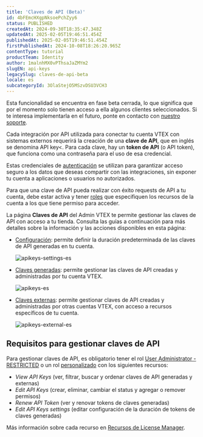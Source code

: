 ```yaml
---
title: 'Claves de API (Beta)'
id: 4bFEmcHXgpNksoePchZyy6
status: PUBLISHED
createdAt: 2024-09-30T18:35:47.348Z
updatedAt: 2025-02-05T19:46:51.454Z
publishedAt: 2025-02-05T19:46:51.454Z
firstPublishedAt: 2024-10-08T18:26:20.965Z
contentType: tutorial
productTeam: Identity
author: 1malnhMX0vPThsaJaZMYm2
slugEN: api-keys
legacySlug: claves-de-api-beta
locale: es
subcategoryId: 3OlaStejO5MSzvDSU3VCH3
---
```


<div class="alert alert-info">
  <p>Esta funcionalidad se encuentra en fase beta cerrada, lo que significa que por el momento solo tienen acceso a ella algunos clientes seleccionados. Si te interesa implementarla en el futuro, ponte en contacto con <a href="https://support.vtex.com/hc/es-419">nuestro soporte</a>.</p>
</div>

Cada integración por API utilizada para conectar tu cuenta VTEX con sistemas externos requerirá la creación de una **clave de API**, que en inglés se denomina API key\<. Para cada clave, hay un **token de API** (o API token), que funciona como una contraseña para el uso de esa credencial.

Estas credenciales de [autenticación](https://developers.vtex.com/docs/guides/authentication) se utilizan para garantizar acceso seguro a los datos que deseas compartir con las integraciones, sin exponer tu cuenta a aplicaciones o usuarios no autorizados.

Para que una clave de API pueda realizar con éxito requests de API a tu cuenta, debe estar activa y tener [roles](https://help.vtex.com/es/tutorial/perfis-de-acesso--7HKK5Uau2H6wxE1rH5oRbc) que especifiquen los recursos de la cuenta a los que tiene permiso para acceder.

La página **Claves de API** del Admin VTEX te permite gestionar las claves de API con acceso a tu tienda. Consulta las guías a continuación para más detalles sobre la información y las acciones disponibles en esta página:

* [Configuración](https://help.vtex.com/es/tutorial/configurar-la-duracion-de-claves-de-api--kcGIFysFt02FDuhsfjQwZ): permite definir la duración predeterminada de las claves de API generadas en tu cuenta.

   ![apikeys-settings-es](//images.ctfassets.net/alneenqid6w5/2fwTDGaDljmOzza1hZRPyw/e05c90c32240254ce7b36437fcd26f56/apikeys-settings-es.png)

* [Claves generadas](https://help.vtex.com/es/tutorial/claves-generadas--7fnU4iZdvZKbxCaT3Ymdjc): permite gestionar las claves de API creadas y administradas por tu cuenta VTEX.

   ![apikeys-es](//images.ctfassets.net/alneenqid6w5/i11jP2Y0BPyf9wp8A1joi/16603d01cc0a1c9fa4c5e7ef9a10eb5c/apikeys-es.png)

* [Claves externas](https://help.vtex.com/es/tutorial/claves-externas--1isU0HfKkeg0atlxRha14Q): permite gestionar claves de API creadas y administradas por otras cuentas VTEX, con acceso a recursos específicos de tu cuenta.

   ![apikeys-external-es](//images.ctfassets.net/alneenqid6w5/5mwOrVyQr2LiDBAkzIZWwU/9022a21b1284920de8fdbbfb0d5002c1/apikeys-external-es.png)

## Requisitos para gestionar claves de API

Para gestionar claves de API, es obligatorio tener el rol [User Administrator - RESTRICTED](https://help.vtex.com/es/tutorial/perfis-de-acesso-predefinidos--jGDurZKJHvHJS13LnO7Dy#user-administrator-restricted) o un rol [personalizado](https://help.vtex.com/es/tutorial/perfis-de-acesso--7HKK5Uau2H6wxE1rH5oRbc#criando-um-perfil-de-acesso) con los siguientes recursos:

* *View API Keys* (ver, filtrar, buscar y ordenar claves de API generadas y externas)
* *Edit API Keys* (crear, eliminar, cambiar el status y agregar o remover permisos)
* *Renew API Token* (ver y renovar tokens de claves generadas)
* *Edit API Keys settings* (editar configuración de la duración de tokens de claves generadas)

Más información sobre cada recurso en [Recursos de License Manager](https://help.vtex.com/es/tutorial/recursos-do-license-manager--3q6ztrC8YynQf6rdc6euk3).  
